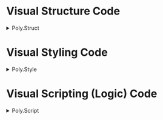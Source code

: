 # Visual Structure Code

<details>
      
<summary>
    Poly.Struct
</summary>      
        
    Poly.Struct

    meta {

        lang { en }

        charset { UTF-8 }

        title { San Diego Tree Experts | Professional Tree Trimming & Removal }

        viewport {
            width = device-width,
            initial-scale = 1.0
        }

        description {
            Expert tree trimming and removal services in San Diego, CA. We are licensed, insured, and dedicated to enhancing your landscape's beauty and safety. Get a free estimate today.
        }

        keywords {
            tree trimming, tree removal, San Diego, arborist, stump grinding, tree service, licensed, insured
        }

        // Link to the external JavaScript file

            Link {
                rel: "stylesheet"
                src: "script.js"
            }

        // Inter Font from Google Fonts

            link { rel: "preconnect" src: "https://fonts.gstatic.com" crossorigin }

            Link {
                rel: "preconnect"
                src: "https://fonts.googleapis.com"
            }

            Link {
                rel: "stylesheet"
                src: "https://fonts.googleapis.com/css2?family=Inter:wght@400;500;600;700;800&display=swap"
            }

        // Load Tailwind CSS

            Link {
                rel: "script"
                src: "https://cdn.tailwindcss.com"
            }

        // Load Custom Script

            Link {
                rel: "script"
                src: "https://cdn.tailwindcss.com"
            }

        // Load Custom CSS

            Link {
                rel: "stylesheet"
                src: "style.css"
            }
    }

    body (class="bg-gray-50 text-gray-800 antialiased") {

        // Header & Navigation
        header (class="fixed top-0 left-0 right-0 z-50 bg-white/80 backdrop-blur-md shadow-sm") {


</details>

# Visual Styling Code

<details>      
<summary>
    Poly.Style
</summary>

    Poly.Style

    body {
        font-family: "Inter", sans-serif;
        overflow-x: hidden;
    }

    // Smooth scroll for anchor links

        html {
            scroll-behavior: smooth;
        }

    // Utility class for fade-in animation on scroll

        .fade-in {
            opacity: 0;
            transform: translateY(20px);
            transition: opacity 0.8s ease-out, transform 0.8s ease-out;
        }

        .fade-in.is-visible {
            opacity: 1;
            transform: translateY(0);
        }

        // Custom scrollbar
            ::-webkit-scrollbar {
            width: 10px;
        }

        ::-webkit-scrollbar-track {
            background: #f1f1f1;
            border-radius: 5px;
        }

        ::-webkit-scrollbar-thumb {
            background: #cbd5e1;
            border-radius: 5px;
        }

        ::-webkit-scrollbar-thumb:hover {
            background: #94a3b8;
        }

    // Keyframe for button bounce effect on hover

        @keyframes bounce {
            0%, 100% {
                transform: translateY(0);
            }
            50% {
                transform: translateY(-5px);
            }
        }

        .cta-button:hover {
            animation: bounce 0.5s ease-in-out;
        }

    // Simple animation for carousel to make it more visually appealing

        @keyframes slide {
            from {
                transform: translateX(0);
            }
            to {
                transform: translateX(calc(-100% * var(--items-per-slide)));
            }
        }

</details>

# Visual Scripting (Logic) Code

<details>
        
<summary>
    Poly.Script
</summary>     
        
    Poly.Script

    EventListener ( DOMContentLoaded ) {

        // Set current year in the footer

            const currentYear = new Date().getFullYear();

            getElementById("current-year").textContent = currentYear;


        // Smooth scrolling for navigation links

            const navLinks = querySelectorAll('nav a[href^="#"]');

            navLinks.forEach((link) => {

                link.addEventListener("click", function (e) {

                    e.preventDefault();

                    const targetId = this.getAttribute("href");

                    const targetElement = querySelector(targetId);

                    if (targetElement) {

                        targetElement.scrollIntoView({ behavior: "smooth" });

                    }
                });
            });


        // Form submission handler (simulated)

            const contactForm = getElementById("contact-form");

            const formMessage = getElementById("form-message");

            contactForm.addEventListener("submit", function (e) {
                e.preventDefault();

                // Simulate form submission

                    formMessage.textContent = "Sending your request...";

                    formMessage.classList.remove("text-red-600", "text-green-600");

                    formMessage.classList.add("text-gray-600");

                    setTimeout(() => {

                        // Simulate success

                            formMessage.textContent =
                                "Thank you! Your request has been sent successfully. We will be in touch shortly.";

                            formMessage.classList.remove("text-gray-600");

                            formMessage.classList.add("text-green-600");

                            contactForm.reset();
                    }, 1500);
            });


        // Intersection Observer for fade-in effect

            const faders = querySelectorAll(".fade-in");

            const appearOptions = {
                threshold: 0.2, // Trigger when 20% of the element is visible
                rootMargin: "0px 0px -50px 0px", // Start a bit before the bottom of the viewport
            };

            const appearOnScroll = new IntersectionObserver((entries, observer) => {
                entries.forEach((entry) => {
                    if (!entry.isIntersecting) {
                        return;
                    }
                    entry.target.classList.add("is-visible");
                    observer.unobserve(entry.target);
                });
            }, appearOptions);

            faders.forEach((fader) => {
                appearOnScroll.observe(fader);
            });

    }

</details>
